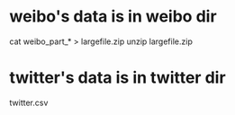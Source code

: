 
# weibo's data is in weibo dir
cat weibo_part_* > largefile.zip
unzip largefile.zip


# twitter's data is in twitter dir
twitter.csv
